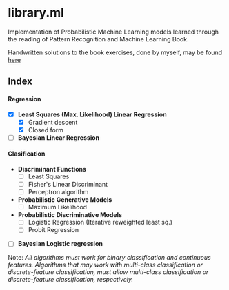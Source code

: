 # library.ml

Implementation of Probabilistic Machine Learning models learned through the reading of Pattern Recognition and Machine Learning Book.

Handwritten solutions to the book exercises, done by myself, may be found [here](https://www.dropbox.com/sh/mb25knsxraz2j4k/AAB531Meqem09mncNW6TGKkQa?dl=0)

## Index

#### Regression
- [x] **Least Squares (Max. Likelihood) Linear Regression**
  - [x] Gradient descent
  - [x] Closed form
- [ ] **Bayesian Linear Regression**

#### Clasification
- **Discriminant Functions**
  - [ ] Least Squares
  - [ ] Fisher's Linear Discriminant
  - [ ] Perceptron algorithm
- **Probabilistic Generative Models**
  - [ ] Maximum Likelihood
- **Probabilistic Discriminative Models**
  - [ ] Logistic Regression (Iterative reweighted least sq.)
  - [ ] Probit Regression
- [ ] **Bayesian Logistic regression**

Note: _All algorithms must work for binary classification and continuous features. Algorithms that may work with multi-class classification or discrete-feature classification, must allow multi-class classification or discrete-feature classification, respectively._
